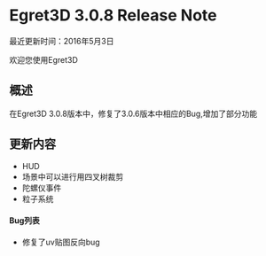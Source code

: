 Egret3D 3.0.8 Release Note
===============================

最近更新时间：2016年5月3日

欢迎您使用Egret3D


## 概述
在Egret3D 3.0.8版本中，修复了3.0.6版本中相应的Bug,增加了部分功能

## 更新内容
* HUD
* 场景中可以进行用四叉树裁剪
* 陀螺仪事件
* 粒子系统

#### Bug列表
* 修复了uv贴图反向bug